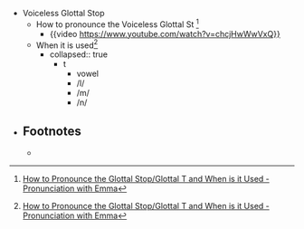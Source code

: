 - Voiceless Glottal Stop
	- How to pronounce the Voiceless Glottal St [^1]
		- {{video https://www.youtube.com/watch?v=chcjHwWwVxQ}}
	- When it is used[^1]
		- collapsed:: true
		  + t
			- vowel
			- /l/
			- /m/
			- /n/
- ## Footnotes
	- [^1]: [How to Pronounce the Glottal Stop/Glottal T and When is it Used - Pronunciation with Emma](https://www.youtube.com/watch?v=chcjHwWwVxQ)